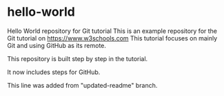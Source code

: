 # hello-world
Hello World repository for Git tutorial
This is an example repository for the Git tutorial on https://www.w3schools.com
This tutorial focuses on mainly Git and using GitHub as its remote.

This repository is built step by step in the tutorial.

It now includes steps for GitHub.

This line was added from "updated-readme" branch.